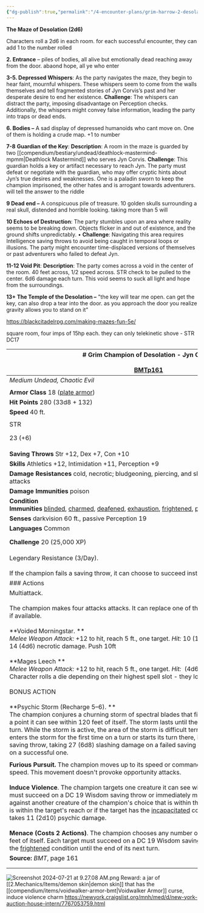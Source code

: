 ```yaml
---
{"dg-publish":true,"permalink":"/4-encounter-plans/grim-harrow-2-desolation/"}
---
```


**The Maze of Desolation (2d6)**

Characters roll a 2d6 in each room. for each successful encounter, they can add 1 to the number rolled

**2. Entrance** – piles of bodies, all alive but emotionally dead reaching away from the door. abaond hope, all ye who enter

**3-5. Depressed Whispers**: As the party navigates the maze, they begin to hear faint, mournful whispers. These whispers seem to come from the walls themselves and tell fragmented stories of Jyn Corvis’s past and her desperate desire to end her existence.
**Challenge**: The whispers can distract the party, imposing disadvantage on Perception checks. Additionally, the whispers might convey false information, leading the party into traps or dead ends.

**6. Bodies –** A sad display of depressed humanoids who cant move on. One of them is holding a crude map. +1 to number

**7-8** **Guardian of the Key**: **Description**: A room in the maze is guarded by two [[compendium/bestiary/undead/deathlock-mastermind-mpmm\|Deathlock Mastermind]] who serves Jyn Corvis.
**Challenge**: This guardian holds a key or artifact necessary to reach Jyn. The party must defeat or negotiate with the guardian, who may offer cryptic hints about Jyn’s true desires and weaknesses. One is a paladin sworn to keep the champion imprisoned, the other hates and is arrogant towards adventurers. will tell the answer to the riddle

**9 Dead end –** A conspicuous pile of treasure. 10 golden skulls surrounding a real skull, distended and horrible looking. taking more than 5 will  

**10 Echoes of Destruction**: The party stumbles upon an area where reality seems to be breaking down. Objects flicker in and out of existence, and the ground shifts unpredictably.
• **Challenge**: Navigating this area requires Intelligence saving throws to avoid being caught in temporal loops or illusions. The party might encounter time-displaced versions of themselves or past adventurers who failed to defeat Jyn.

**11-12 Void Pit**: **Description**: The party comes across a void in the center of the room. 40 feet across, 1/2 speed across. STR check to be pulled to the center. 6d6 damage each turn. This void seems to suck all light and hope from the surroundings.

**13+ The Temple of the Desolation –** "the key will tear me open. can get the key, can also drop a tear into the door. as you approach the door you realize gravity allows you to stand on it"

https://blackcitadelrpg.com/making-mazes-fun-5e/

square room, four imps of 15hp each. they can only telekinetic shove - STR DC17

| # Grim Champion of Desolation - Jyn Corvis<br><br>[BMT](https://5e.tools/book.html#bmt,page:161 "The Book of Many Things")[p161](https://5e.tools/book.html#bmt,page:161 "Page 161")                                                                                                                                                                                                                                                                                                                                                                                                                                                                                                                                                                                                                                                                                                                                                                                                                                                                                                                                                     |         |         |                          |         |         |
| ---------------------------------------------------------------------------------------------------------------------------------------------------------------------------------------------------------------------------------------------------------------------------------------------------------------------------------------------------------------------------------------------------------------------------------------------------------------------------------------------------------------------------------------------------------------------------------------------------------------------------------------------------------------------------------------------------------------------------------------------------------------------------------------------------------------------------------------------------------------------------------------------------------------------------------------------------------------------------------------------------------------------------------------------------------------------------------------------------------------------------------------- | ------- | ------- | ------------------------ | ------- | ------- |
| _Medium Undead, Chaotic Evil_                                                                                                                                                                                                                                                                                                                                                                                                                                                                                                                                                                                                                                                                                                                                                                                                                                                                                                                                                                                                                                                                                                            |         |         |                          |         |         |
|                                                                                                                                                                                                                                                                                                                                                                                                                                                                                                                                                                                                                                                                                                                                                                                                                                                                                                                                                                                                                                                                                                                                          |         |         |                          |         |         |
| **Armor Class** 18 ([plate armor](https://5e.tools/items.html#plate%20armor_phb))                                                                                                                                                                                                                                                                                                                                                                                                                                                                                                                                                                                                                                                                                                                                                                                                                                                                                                                                                                                                                                                        |         |         |                          |         |         |
| **Hit Points** 280 (33d8 + 132)                                                                                                                                                                                                                                                                                                                                                                                                                                                                                                                                                                                                                                                                                                                                                                                                                                                                                                                                                                                                                                                                                                          |         |         |                          |         |         |
| **Speed** 40 ft.                                                                                                                                                                                                                                                                                                                                                                                                                                                                                                                                                                                                                                                                                                                                                                                                                                                                                                                                                                                                                                                                                                                         |         |         |                          |         |         |
|                                                                                                                                                                                                                                                                                                                                                                                                                                                                                                                                                                                                                                                                                                                                                                                                                                                                                                                                                                                                                                                                                                                                          |         |         |                          |         |         |
| STR                                                                                                                                                                                                                                                                                                                                                                                                                                                                                                                                                                                                                                                                                                                                                                                                                                                                                                                                                                                                                                                                                                                                      | DEX     | CON     | INT                      | WIS     | CHA     |
| 23 (+6)                                                                                                                                                                                                                                                                                                                                                                                                                                                                                                                                                                                                                                                                                                                                                                                                                                                                                                                                                                                                                                                                                                                                  | 12 (+1) | 18 (+4) | 10 (+0)                  | 17 (+3) | 21 (+5) |
|                                                                                                                                                                                                                                                                                                                                                                                                                                                                                                                                                                                                                                                                                                                                                                                                                                                                                                                                                                                                                                                                                                                                          |         |         |                          |         |         |
| **Saving Throws** Str +12, Dex +7, Con +10                                                                                                                                                                                                                                                                                                                                                                                                                                                                                                                                                                                                                                                                                                                                                                                                                                                                                                                                                                                                                                                                                               |         |         |                          |         |         |
| **Skills** Athletics +12, Intimidation +11, Perception +9                                                                                                                                                                                                                                                                                                                                                                                                                                                                                                                                                                                                                                                                                                                                                                                                                                                                                                                                                                                                                                                                                |         |         |                          |         |         |
| **Damage Resistances** cold, necrotic; bludgeoning, piercing, and slashing from nonmagical attacks                                                                                                                                                                                                                                                                                                                                                                                                                                                                                                                                                                                                                                                                                                                                                                                                                                                                                                                                                                                                                                       |         |         |                          |         |         |
| **Damage Immunities** poison                                                                                                                                                                                                                                                                                                                                                                                                                                                                                                                                                                                                                                                                                                                                                                                                                                                                                                                                                                                                                                                                                                             |         |         |                          |         |         |
| **Condition Immunities** [blinded](https://5e.tools/conditionsdiseases.html#blinded_phb), [charmed](https://5e.tools/conditionsdiseases.html#charmed_phb), [deafened](https://5e.tools/conditionsdiseases.html#deafened_phb), [exhaustion](https://5e.tools/conditionsdiseases.html#exhaustion_phb), [frightened](https://5e.tools/conditionsdiseases.html#frightened_phb), [poisoned](https://5e.tools/conditionsdiseases.html#poisoned_phb), [stunned](https://5e.tools/conditionsdiseases.html#stunned_phb), [unconscious](https://5e.tools/conditionsdiseases.html#unconscious_phb)                                                                                                                                                                                                                                                                                                                                                                                                                                                                                                                                                  |         |         |                          |         |         |
| **Senses** darkvision 60 ft., passive Perception 19                                                                                                                                                                                                                                                                                                                                                                                                                                                                                                                                                                                                                                                                                                                                                                                                                                                                                                                                                                                                                                                                                      |         |         |                          |         |         |
| **Languages** Common                                                                                                                                                                                                                                                                                                                                                                                                                                                                                                                                                                                                                                                                                                                                                                                                                                                                                                                                                                                                                                                                                                                     |         |         |                          |         |         |
| **Challenge** 20 (25,000 XP)                                                                                                                                                                                                                                                                                                                                                                                                                                                                                                                                                                                                                                                                                                                                                                                                                                                                                                                                                                                                                                                                                                             |         |         | **Proficiency Bonus** +6 |         |         |
|                                                                                                                                                                                                                                                                                                                                                                                                                                                                                                                                                                                                                                                                                                                                                                                                                                                                                                                                                                                                                                                                                                                                          |         |         |                          |         |         |
| Legendary Resistance (3/Day). <br><br>If the champion fails a saving throw, it can choose to succeed instead.                                                                                                                                                                                                                                                                                                                                                                                                                                                                                                                                                                                                                                                                                                                                                                                                                                                                                                                                                                                                                            |         |         |                          |         |         |
| ### Actions                                                                                                                                                                                                                                                                                                                                                                                                                                                                                                                                                                                                                                                                                                                                                                                                                                                                                                                                                                                                                                                                                                                              |         |         |                          |         |         |
| Multiattack. <br><br>The champion makes four attacks attacks. It can replace one of these attacks with Blade Storm, if available.<br><br>**Voided Morningstar. **<br>_Melee Weapon Attack:_ +12 to hit, reach 5 ft., one target. _Hit:_ 10 (1d8 + 6) piercing damage plus 14 (4d6) necrotic damage. Push 10ft<br><br>**Mages Leech **<br>_Melee Weapon Attack:_ +12 to hit, reach 5 ft., one target. _Hit:_  (4d6 + 6) piercing damage. Character rolls a die depending on their highest spell slot - they lose a slot of that number.<br><br>BONUS ACTION<br><br>**Psychic Storm (Recharge 5–6). **<br>The champion conjures a churning storm of spectral blades that fills a 20-foot cube centered on a point it can see within 120 feet of itself. The storm lasts until the start of the champion's next turn. While the storm is active, the area of the storm is difficult terrain. Whenever a creature enters the storm for the first time on a turn or starts its turn there, it must make a DC 19 Dexterity saving throw, taking 27 (6d8) slashing damage on a failed saving throw, or half as much damage on a successful one. |         |         |                          |         |         |
|                                                                                                                                                                                                                                                                                                                                                                                                                                                                                                                                                                                                                                                                                                                                                                                                                                                                                                                                                                                                                                                                                                                                          |         |         |                          |         |         |
| **Furious Pursuit.** The champion moves up to its speed or commands its mount to move up to its speed. This movement doesn't provoke opportunity attacks.<br>    <br>**Induce Violence**. The champion targets one creature it can see within 60 feet of itself. The target must succeed on a DC 19 Wisdom saving throw or immediately make one melee weapon attack against another creature of the champion's choice that is within the target's reach. If no creature is within the target's reach or if the target has the [incapacitated](https://5e.tools/conditionsdiseases.html#incapacitated_phb) condition, the target instead takes 11 (2d10) psychic damage.<br>    <br>**Menace (Costs 2 Actions)**. The champion chooses any number of creatures it can see within 30 feet of itself. Each target must succeed on a DC 19 Wisdom saving throw or have the [frightened](https://5e.tools/conditionsdiseases.html#frightened_phb) condition until the end of its next turn.                                                                                                                                                   |         |         |                          |         |         |
| **Source:** _BMT_, page 161                                                                                                                                                                                                                                                                                                                                                                                                                                                                                                                                                                                                                                                                                                                                                                                                                                                                                                                                                                                                                                                                                                              |         |         |                          |         |         |
|                                                                                                                                                                                                                                                                                                                                                                                                                                                                                                                                                                                                                                                                                                                                                                                                                                                                                                                                                                                                                                                                                                                                          |         |         |                          |         |         |
|                                                                                                                                                                                                                                                                                                                                                                                                                                                                                                                                                                                                                                                                                                                                                                                                                                                                                                                                                                                                                                                                                                                                          |         |         |                          |         |         |
![Screenshot 2024-07-21 at 9.27.08 AM.png](/img/user/Screenshot%202024-07-21%20at%209.27.08%20AM.png)
Reward: a jar of [[2.Mechanics/Items/demon skin\|demon skin]] that has the [[compendium/items/voidwalker-armor-bmt\|Voidwalker Armor]] curse, induce violence charm 
https://newyork.craigslist.org/mnh/med/d/new-york-auction-house-intern/7767053759.html